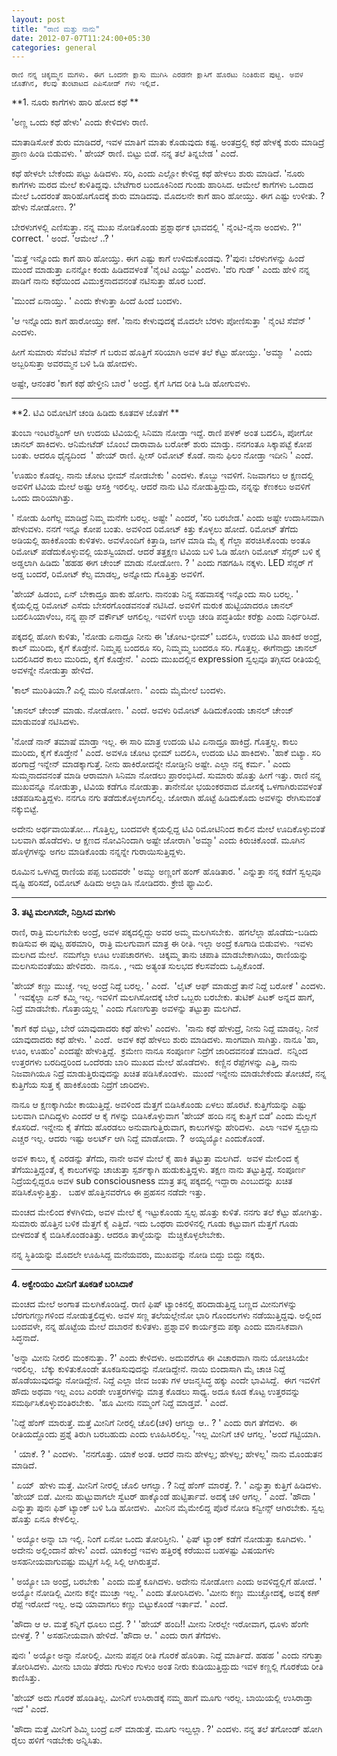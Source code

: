 ```yaml
--- 
layout: post 
title: "ರಾಣಿ ಮತ್ತು ನಾನು" 
date: 2012-07-07T11:24:00+05:30 
categories: general
---
```



`ರಾಣಿ ನನ್ನ ಚಿಕ್ಕಮ್ಮನ ಮಗಳು. ಈಗ ಒಂದನೇ ಕ್ಲಾಸು ಮುಗಿಸಿ ಎರಡನೇ ಕ್ಲಾಸಿಗೆ ಹೊರಟು
ನಿಂತಿರುವ ಪುಟ್ಟಿ. ಅವಳ ಜೊತೆಗಿನ, ಕೆಲವು ತುಂಟಾಟದ ಎಪಿಸೋಡ್ ಗಳು ಇಲ್ಲಿವೆ.`

**1. ನೂರು ಕಾಗೆಗಳು ಹಾರಿ ಹೋದ ಕಥೆ **

'ಅಣ್ಣ ಒಂದು ಕಥೆ ಹೇಳು' ಎಂದು ಕೇಳಿದಳು ರಾಣಿ.

ಮಾತಾಡಿಸೋಕೆ ಶುರು ಮಾಡಿದರೆ, ಇವಳ ಮಾತಿಗೆ ಮಾತು ಕೊಡುವುದು ಕಷ್ಟ. ಅಂತದ್ರಲ್ಲಿ ಕಥೆ
ಹೇಳಕ್ಕೆ ಶುರು ಮಾಡಿದ್ರೆ ಪ್ರಾಣ ಹಿಂಡಿ ಬಿಡುವಳು. ' ಹೇಯ್ ರಾಣಿ. ಬಿಟ್ಟು ಬಿಡೆ.
ನನ್ನ ತಲೆ ತಿನ್ನಬೇಡ ' ಎಂದೆ. 
<!--more-->
ಕಥೆ ಹೇಳಲೇ ಬೇಕೆಂದು ಪಟ್ಟು ಹಿಡಿದಳು. ಸರಿ, ಎಂದು ಎಲ್ಲೋ ಕೇಳಿದ್ದ ಕಥೆ ಹೇಳಲು ಶುರು
ಮಾಡಿದೆ. 'ನೂರು ಕಾಗೆಗಳು ಮರದ ಮೇಲೆ ಕುಳಿತಿದ್ದವು. ಬೇಟೆಗಾರ ಬಂದೂಕಿನಿಂದ ಗುಂಡು
ಹಾರಿಸಿದ. ಆಮೇಲೆ ಕಾಗೆಗಳು ಒಂದಾದ ಮೇಲೆ ಒಂದರಂತೆ ಹಾರಿಹೊಗೊದಕ್ಕೆ ಶುರು ಮಾಡಿದವು.
ಮೊದಲನೇ ಕಾಗೆ ಹಾರಿ ಹೋಯ್ತು. ಈಗ ಎಷ್ಟು ಉಳೀತು. ? ಹೇಳು ನೋಡೋಣ. ?'

ಬೇರಳುಗಳಲ್ಲಿ ಎಣಿಸುತ್ತಾ. ನನ್ನ ಮುಖ ನೋಡಿಕೊಂಡು ಪ್ರಶ್ನಾರ್ಥಕ ಭಾವದಲ್ಲಿ '
ನೈಂಟಿ-ನೈನಾ ಅಂದಳು. ?'' correct. ' ಅಂದೆ. 'ಆಮೇಲೆ ..? '

'ಮತ್ತೆ ಇನ್ನೊಂದು ಕಾಗೆ ಹಾರಿ ಹೋಯ್ತು. ಈಗ ಎಷ್ಟು ಕಾಗೆ ಉಳಿದುಕೊಂಡವು. ?'ಪುನಃ
ಬೆರಳುಗಳನ್ನು ಹಿಂದೆ ಮುಂದೆ ಮಾಡುತ್ತಾ ಏನನ್ನೋ ಕಂಡು ಹಿಡಿದವಳಂತೆ 'ನೈಂಟಿ ಎಯ್ಟು'
ಎಂದಳು. 'ವೆರಿ ಗುಡ್ ' ಎಂದು ಹೇಳಿ ನನ್ನ ಪಾಡಿಗೆ ನಾನು ಕಥೆಯಿಂದ ವಿಮುಕ್ತನಾದವನಂತೆ
ನಟಿಸುತ್ತಾ ಹೊರ ಬಂದೆ. 

'ಮುಂದೆ ಏನಾಯ್ತು. ' ಎಂದು ಕೇಳುತ್ತಾ ಹಿಂದೆ ಹಿಂದೆ ಬಂದಳು. 

'ಆ ಇನ್ನೊಂದು ಕಾಗೆ ಹಾರೋಯ್ತು ಕಣೆ. 'ನಾನು ಕೇಳುವುದಕ್ಕೆ ಮೊದಲೇ ಬೆರಳು ಪೋಣಿಸುತ್ತಾ
' ನೈಂಟಿ ಸೆವೆನ್ ' ಎಂದಳು. 

ಹೀಗೆ ಸುಮಾರು ಸೆವೆಂಟಿ ಸೆವೆನ್ ಗೆ ಬರುವ ಹೊತ್ತಿಗೆ ಸರಿಯಾಗಿ ಅವಳ ತಲೆ ಕೆಟ್ಟು
ಹೋಯ್ತು. 'ಅಮ್ಮಾ  ' ಎಂದು ಅಬ್ಬರಿಸುತ್ತಾ ಅವರಮ್ಮನ ಬಳಿ ಓಡಿ ಹೋದಳು.  

ಅಷ್ಟೇ, ಆನಂತರ 'ಕಾಗೆ ಕಥೆ ಹೇಳ್ತೀನಿ ಬಾರೆ ' ಅಂದ್ರೆ. ಕೈಗೆ ಸಿಗದ ರೀತಿ ಓಡಿ
ಹೋಗುವಳು.  

---

**2. ಟಿವಿ ರಿಮೋಟಿಗೆ ಚಂಡಿ ಹಿಡಿದು ಕೂತವಳ ಜೊತೆಗೆ **

ತುಂಬಾ ಇಂಟರೆಸ್ಟಿಂಗ್ ಆಗಿ ಉದಯ ಟಿವಿಯಲ್ಲಿ ಸಿನಿಮಾ ನೋಡ್ತಾ ಇದ್ದೆ. ರಾಣಿ ಪಳಕ್ ಅಂತ
ಬದಲಿಸಿ, ಪೋಗೋ ಚಾನಲ್ ಹಾಕಿದಳು. ಆನಿಮೇಟೆಡ್ ಬೊಂಬೆ ದಾರಾವಾಹಿ ಬರೋಕ್ ಶುರು ಮಾಡ್ತು.
ನನಗಂತೂ ಸಿಕ್ಕಾಪಟ್ಟೆ ಕೋಪ ಬಂತು. ಆದರೂ ಧೈನ್ಯದಿಂದ  ' ಹೇಯ್ ರಾಣಿ. ಪ್ಲೀಸ್ ರಿಮೋಟ್
ಕೊಡೆ. ನಾನು ಫಿಲಂ ನೋಡ್ತಾ ಇದೀನಿ ' ಎಂದೆ. 

'ಊಹುಂ ಕೊಡಲ್ಲ. ನಾನು ಚೋಟ ಭೀಮ್ ನೋಡಬೇಕು ' ಎಂದಳು. ಕೊಬ್ಬು ಇವಳಿಗೆ. ನಿಜವಾಗಲು ಆ
ಕ್ಷಣದಲ್ಲಿ ಅವಳಿಗೆ ಟಿವಿಯ ಮೇಲೆ ಅಷ್ಟು ಆಸಕ್ತಿ ಇರಲಿಲ್ಲ. ಆದರೆ ನಾನು ಟಿವಿ
ನೋಡುತ್ತಿದ್ದುದು, ನನ್ನನ್ನು ಕೆಣಕಲು ಅವಳಿಗೆ ಒಂದು ದಾರಿಯಾಗಿತ್ತು. 

' ನೋಡು ಹಿಂಗೆಲ್ಲ ಮಾಡಿದ್ರೆ ನಿಮ್ಮ ಮನೆಗೇ ಬರಲ್ಲ. ಅಷ್ಟೇ ' ಎಂದರೆ, 'ಸರಿ ಬರಬೇಡ.'
ಎಂದು ಅಷ್ಟೇ ಉದಾಸಿನವಾಗಿ ಹೇಳುವಳು. ನನಗೆ ಇನ್ನೂ ಕೋಪ ಬಂತು. ಅವಳಿಂದ ರಿಮೋಟ್ ಕಿತ್ತು
ಕೊಳ್ಳಲು ಹೋದೆ. ರಿಮೋಟ್ ತೆಗೆದು ಅಡಿಯಲ್ಲಿ ಹಾಕಿಕೊಂಡು ಕುಳಿತಳು. ಅವಳೊಂದಿಗೆ
ಕಿತ್ತಾಡಿ, ಜಗಳ ಮಾಡಿ ಮೈ ಕೈ ಗೆಲ್ಲಾ ಪರಚಿಸಿಕೊಂಡು ಅಂತೂ ರಿಮೋಟ್ ಪಡೆದುಕೊಳ್ಳುವಲ್ಲಿ
ಯಶಸ್ವಿಯಾದೆ. ಆದರೆ ತತ್ತಕ್ಷಣ ಟಿವಿಯ ಬಳಿ ಓಡಿ ಹೋಗಿ ರಿಮೋಟ್ ಸೆನ್ಸರ್ ಬಳಿ ಕೈ
ಅಡ್ಡಲಾಗಿ ಹಿಡಿದು 'ಹಹಹ ಈಗ ಚೇಂಜ್ ಮಾಡು ನೋಡೋಣ. ? ' ಎಂದು ಗಹಗಹಿಸಿ ನಕ್ಕಳು. LED
ಸೆನ್ಸರ್ ಗೆ ಅಡ್ಡ ಬಂದರೆ, ರಿಮೋಟ್ ಕೆಲ್ಸ ಮಾಡಲ್ಲ, ಅನ್ನೋದು ಗೊತ್ತಿತ್ತು ಅವಳಿಗೆ. 

'ಹೇಯ್ ಹಿಡಂಬಿ, ಏನ್ ಬೇಕಾದ್ರೂ ಹಾಕು ಹೋಗು. ನಾನಂತು ನಿನ್ನ ಸಹವಾಸಕ್ಕೆ ಇನ್ನೊಂದು
ಸಾರಿ ಬರಲ್ಲ. ' ಕೈಯಲ್ಲಿದ್ದ ರಿಮೋಟ್ ಎಸೆದು ಬೇಸರಗೊಂಡವನಂತೆ ನಟಿಸಿದೆ. ಅವಳಿಗೆ ಮರುಕ
ಹುಟ್ಟಿಯಾದರೂ ಚಾನಲ್ ಬದಲಿಸಿಯಾಳೆಂಬ, ನನ್ನ ಪ್ಲಾನ್ ವರ್ಕೌಟ್ ಆಗಲಿಲ್ಲ. ಇವಳಿಗೆ
ಉಲ್ಟಾ ಚಂಡಿ ಪದ್ಧತಿಯೇ ಕರೆಕ್ಟು ಎಂದು ನಿರ್ಧರಿಸಿದೆ.

ಪಕ್ಕದಲ್ಲಿ ಹೋಗಿ ಕುಳಿತು, 'ನೋಡು ಏನಾದ್ರೂ ನೀನು ಈ 'ಚೋಟ-ಭೀಮ್' ಬದಲಿಸಿ, ಉದಯ ಟಿವಿ
ಹಾಕಿದೆ ಅಂದ್ರೆ, ಕಾಲ್ ಮುರಿದು, ಕೈಗೆ ಕೊಡ್ತೇನೆ. ನಿಮ್ಮಪ್ಪ ಬಂದರೂ ಸರಿ, ನಿಮ್ಮಮ್ಮ
ಬಂದರೂ ಸರಿ. ಗೊತ್ತಲ್ಲ. ಈಗೆನಾದ್ರು ಚಾನಲ್ ಬದಲಿಸಿದರೆ ಕಾಲು ಮುರಿದು, ಕೈಗೆ
ಕೊಡ್ತೇನೆ. ' ಎಂದು ಮುಖದಲ್ಲಿನ expression ಸ್ವಲ್ಪವೂ ತಗ್ಗಿಸದ ರೀತಿಯಲ್ಲಿ ಅವಳನ್ನೇ
ನೋಡುತ್ತಾ ಹೇಳಿದೆ. 

'ಕಾಲ್ ಮುರಿತಿಯಾ.? ಎಲ್ಲಿ ಮುರಿ ನೋಡೋಣ. ' ಎಂದು ಮೈಮೇಲೆ ಬಂದಳು. 

'ಚಾನಲ್ ಚೇಂಜ್ ಮಾಡು. ನೋಡೋಣ. ' ಎಂದೆ. ಅವಳು ರಿಮೋಟ್ ಹಿಡಿದುಕೊಂಡು ಚಾನಲ್ ಚೇಂಜ್
ಮಾಡುವಂತೆ ನಟಿಸಿದಳು. 

'ನೋಡೆ ನಾನ್ ತಮಾಷೆ ಮಾಡ್ತಾ ಇಲ್ಲ. ಈ ಸಾರಿ ಮಾತ್ರ ಉದಯ ಟಿವಿ ಏನಾದ್ರೂ ಹಾಕಿದ್ರೆ.
ಗೊತ್ತಲ್ಲ. ಕಾಲು ಮುರಿದು, ಕೈಗೆ ಕೊಡ್ತೇನೆ ' ಎಂದೆ. ಅವಳೂ ಚೋಟ ಭೀಮ್ ಬದಲಿಸಿ, ಉದಯ
ಟಿವಿ ಹಾಕಿದಳು. 'ಹಾಕೆ ಬಿಟ್ಯಾ. ಸರಿ ಹಂಗಾದ್ರೆ ಇನ್ನೇನ್ ಮಾಡಕ್ಕಾಗುತ್ತೆ. ನೀನು
ಹಾಕಿರೋದನ್ನೇ ನೋಡ್ತೀನಿ ಅಷ್ಟೇ. ಎಲ್ಲಾ ನನ್ನ ಕರ್ಮ. ' ಎಂದು ಸುಮ್ಮನಾದವನಂತೆ ಮಾಡಿ
ಆರಾಮಾಗಿ ಸಿನಿಮಾ ನೋಡಲು ಪ್ರಾರಂಭಿಸಿದೆ. ಸುಮಾರು ಹೊತ್ತು ಹೀಗೆ ಇತ್ತು. ರಾಣಿ ನನ್ನ
ಮುಖವನ್ನೂ ನೋಡುತ್ತಾ, ಟಿವಿಯ ಕಡೆಗೂ ನೋಡುತ್ತಾ. ತಾನೇನೋ ಭಯಂಕರವಾದ ಮೋಸಕ್ಕೆ
ಒಳಗಾಗಿರುವವಳಂತೆ ಚಡಪಡಿಸುತ್ತಿದ್ದಳು. ನನಗೂ ನಗು ತಡೆದುಕೊಳ್ಳಲಾಗಲಿಲ್ಲ. ಜೋರಾಗಿ
ಹೊಟ್ಟೆ ಹಿಡಿದುಕೊದು ಅವಳನ್ನು ರೇಗಿಸುವಂತೆ ನಕ್ಕುಬಿಟ್ಟೆ. 

ಅದೇನು ಅರ್ಥವಾಯಿತೋ... ಗೊತ್ತಿಲ್ಲ, ಬಂದವಳೇ ಕೈಯಲ್ಲಿದ್ದ ಟಿವಿ ರಿಮೋಟಿನಿಂದ ಕಾಲಿನ
ಮೇಲೆ ಊದಿಕೊಳ್ಳುವಂತೆ ಬಲವಾಗಿ ಹೊಡೆದಳು. ಆ ಕ್ಷಣದ ನೋವಿನಿಂದಾಗಿ ಅಷ್ಟೇ ಜೋರಾಗಿ
'ಅಮ್ಮಾ' ಎಂದು ಕಿರುಚಿಕೊಂಡೆ. ಮೂಗಿನ ಹೊಳ್ಳೆಗಳನ್ನು ಅಗಲ ಮಾಡಿಕೊಂಡು ನನ್ನನ್ನೇ
ಗುರಾಯಿಸುತ್ತಿದ್ದಳು. 

ರೂಮಿನ ಒಳಗಿದ್ದ ರಾಣಿಯ ಪಪ್ಪ ಬಂದವರೇ ' ಅಮ್ಮು ಅಣ್ಣಂಗೆ ಹಂಗ್ ಹೊಡಿತಾರ. '
ಎನ್ನುತ್ತಾ ನನ್ನ ಕಡೆಗೆ ಸ್ವಲ್ಪವೂ ದೃಷ್ಟಿ ಹರಿಸದೆ, ರಿಮೋಟ್ ಹಿಡಿದು ಅಲ್ಲಾಡಿಸಿ
ನೋಡಿದರು. ಕ್ರೇಜಿ ಫ್ಯಾಮಿಲಿ.              

---

**3. ತಟ್ಟಿ ಮಲಗಿಸದೇ, ನಿದ್ರಿಸಿದ ಮಗಳು**

ರಾಣಿ, ರಾತ್ರಿ ಮಲಗಬೇಕು ಅಂದ್ರೆ, ಅವಳ ಪಕ್ಕದಲ್ಲಿದ್ದು ಅವರ ಅಮ್ಮ ಮಲಗಿಸಬೇಕು.
 ಹಗಲೆಲ್ಲಾ ಹೊಡೆದು-ಬಡಿದು ಕಾಡಿಸುವ ಈ ಪುಟ್ಟ ಹಠಮಾರಿ,  ರಾತ್ರಿ ಮಲಗುವಾಗ ಮಾತ್ರ ಈ
ರೀತಿ. ಇಲ್ಲಾ ಅಂದ್ರೆ ಕೂಗಾಡಿ ಬಿಡುವಳು.  ಇವಳು ಮಲಗಿದ ಮೇಲೆ.  ನಮಗೆಲ್ಲಾ ಊಟ
ಉಪಚಾರಗಳು.  ಚಿಕ್ಕಮ್ಮ ತಾನು ಚಪಾತಿ ಮಾಡಬೇಕಾಗಿಯು, ರಾಣಿಯನ್ನು ಮಲಗಿಸುವಂತೆಯು
ಹೇಳಿದರು.  ನಾನೂ. , ಇದು ಅತ್ಯಂತ ಸುಲಭದ ಕೆಲಸವೆಂದು ಒಪ್ಪಿಕೊಂಡೆ.  

'ಹೇಯ್ ಕಣ್ಣು ಮುಚ್ಚೆ. ಇಲ್ಲ ಅಂದ್ರೆ ನಿದ್ದೆ ಬರಲ್ಲ. ' ಎಂದೆ.  'ಲೈಟ್ ಆಫ್
ಮಾಡುದ್ರೆ ತಾನೆ ನಿದ್ದೆ ಬರೋಕೆ ' ಎಂದಳು.  ' ಇವಕ್ಕೆಲ್ಲಾ ಏನ್ ಕಮ್ಮಿ ಇಲ್ಲ. ಇವಳಿಗೆ
ಮಲಗಿಸೋದಕ್ಕೆ ಬೇರೆ ಒಬ್ಬರು ಬರಬೇಕು. ತುಟಿಕ್ ಪಿಟಕ್ ಅನ್ನದ ಹಾಗೆ, ನಿದ್ರೆ ಮಾಡಬೇಕು.
ಗೊತ್ತಾಯ್ತಲ್ಲ ' ಎಂದು ಗೊಣಗುತ್ತಾ ಅವಳನ್ನು ತಟ್ಟುತ್ತಾ ಮಲಗಿದೆ.  

'ಕಾಗೆ ಕಥೆ ಬಿಟ್ಟು, ಬೇರೆ ಯಾವುದಾದರು ಕಥೆ ಹೇಳು' ಎಂದಳು.  'ನಾನು ಕಥೆ ಹೇಳುದ್ರೆ,
ನೀನು ನಿದ್ದೆ ಮಾಡಲ್ಲ. ನೀನೆ ಯಾವುದಾದರು ಕಥೆ ಹೇಳು. ' ಎಂದೆ.  ಅವಳ ಕಥೆ ಹೇಳಲು ಶುರು
ಮಾಡಿದಳು. ಸಾಂಗವಾಗಿ ಸಾಗಿತ್ತು. ನಾನೂ 'ಹಾ, ಊಂ, ಊಹುಂ' ಎಂದಷ್ಟೇ ಹೇಳುತ್ತಿದ್ದೆ.
 ಕ್ರಮೇಣ ನಾನೂ ಸಂಪೂರ್ಣ ನಿದ್ರೆಗೆ ಜಾರಿದವನಂತೆ ಮಾಡಿದೆ.  ನನ್ನಿಂದ ಉತ್ತರಗಳು
ಬರದಿದ್ದರಿಂದ ಒಂದೆರಡು ಬಾರಿ ಮುಖದ ಮೇಲೆ ಹೊಡೆದಳು.  ಕಣ್ಣಿನ ರೆಪ್ಪೆಗಳನ್ನು ಎತ್ತಿ,
ನಾನು ನಿಜವಾಗಿಯೂ ನಿದ್ರೆ ಮಾಡುತ್ತಿರುವುದನ್ನು ಖಚಿತ ಪಡಿಸಿಕೊಂಡಳು.  ಮುಂದೆ ಇನ್ನೇನು
ಮಾಡಬೇಕೆಂದು ತೋಚದೆ, ನನ್ನ ಕುತ್ತಿಗೆಯ ಸುತ್ತ ಕೈ ಹಾಕಿಕೊಂಡು ನಿದ್ರೆಗೆ ಜಾರಿದಳು.  

ನಾನೂ ಆ ಕ್ಷಣಕ್ಕಾಗಿಯೇ ಕಾಯುತ್ತಿದ್ದೆ. ಅವಳಿಂದ ಮೆತ್ತಗೆ ಬಿಡಿಸಿಕೊಂಡು ಏಳಲು ಹೊರಟೆ.
ಕುತ್ತಿಗೆಯನ್ನು ಎಷ್ಟು ಬಲವಾಗಿ ಬಿಗಿದಿದ್ದಳು ಎಂದರೆ ಆ ಕೈ ಗಳನ್ನು ಬಿಡಿಸಿಕೊಳ್ಳುವಾಗ
'ಹೇಯ್ ಹಂದಿ ನನ್ನ ಕುತ್ತಿಗೆ ಬಿಡೆ' ಎಂದು ಮೆಲ್ಲಗೆ ಕೊಸರಿದೆ. ಇನ್ನೇನು ಕೈ ತೆಗೆದು
ಹೊರಡಲು ಅನುವಾಗುತ್ತಿರುವಾಗ, ಕಾಲುಗಳನ್ನು ಹೇರಿದಳು.  ಎಲಾ ಇವಳ ಸ್ವಲ್ಪಾನು ಎಚ್ಚರ
ಇಲ್ಲ. ಆದರು ಇಷ್ಟು ಅಲರ್ಟ್ ಆಗಿ ನಿದ್ದೆ ಮಾಡೋದಾ. ?  ಅಯ್ಯಯ್ಯೋ ಎಂದುಕೊಂಡೆ.  

ಅವಳ ಕಾಲು, ಕೈ ಎರಡನ್ನು ತೆಗೆದು, ನಾನೇ ಅವಳ ಮೇಲೆ ಕೈ ಹಾಕಿ ತಟ್ಟುತ್ತಾ ಮಲಗಿದೆ.
 ಅವಳ ಮೇಲಿಂದ ಕೈ ತೆಗೆಯುತ್ತಿದ್ದಂತೆ, ಕೈ ಕಾಲುಗಳನ್ನು ಚಾಚುತ್ತಾ ಸ್ಪರ್ಶಕ್ಕಾಗಿ
ಹುಡುಕುತ್ತಿದ್ದಳು. ತಕ್ಷಣ ನಾನು ತಟ್ಟುತ್ತಿದ್ದೆ. ಸಂಪೂರ್ಣ ನಿದ್ರೆಯಲ್ಲಿದ್ದರೂ ಅವಳ
sub consciousness ಮಾತ್ರ ತನ್ನ ಪಕ್ಕದಲ್ಲಿ ಇದ್ದಾರಾ ಎಂಬುದನ್ನು ಖಚಿತ
ಪಡಿಸಿಕೊಳ್ಳುತ್ತಿತ್ತು.   ಬಹಳ ಹೊತ್ತಿನವರೆಗೂ ಈ ಪ್ರಹಸನ ನಡೆದೇ ಇತ್ತು. 

ಮಂಚದ ಮೇಲಿಂದ ಕೆಳಗಿಳಿದು, ಅವಳ ಮೇಲೆ ಕೈ ಇಟ್ಟುಕೊಂಡು ಸ್ವಲ್ಪ ಹೊತ್ತು ಕುಳಿತೆ. ನನಗು
ತಲೆ ಕೆಟ್ಟು ಹೋಗಿತ್ತು. ಸುಮಾರು ಹೊತ್ತಿನ ಬಳಿಕ ಮೆತ್ತಗೆ ಕೈ ಎತ್ತಿದೆ. ಇದು ಒಂಥರಾ
ಮರಳಿನಲ್ಲಿ ಗೂಡು ಕಟ್ಟುವಾಗ ಮೆತ್ತಗೆ ಗೂಡು ಬೀಳದಂತೆ ಕೈ ಬಿಡಿಸಿಕೊಂಡಂತಿತ್ತು. ಆದರೂ
ತಾಳ್ಮೆಯನ್ನು  ಮೆಚ್ಚಿಕೊಳ್ಳಲೇಬೇಕು. 

ನನ್ನ ಸ್ಥಿತಿಯನ್ನು ಮೊದಲೇ ಊಹಿಸಿದ್ದ ಮನೆಯವರು, ಮುಖವನ್ನು ನೋಡಿ ಬಿದ್ದು ಬಿದ್ದು
ನಕ್ಕರು.                

---

**4. ಅಕ್ವೇರಿಯಂ ಮೀನಿಗೆ ತೂಕಡಿಕೆ ಬರಿಸಿದಾಕೆ**

ಮಂಚದ ಮೇಲೆ ಅಂಗಾತ ಮಲಗಿಕೊಂಡಿದ್ದೆ. ರಾಣಿ ಫಿಷ್ ಟ್ಯಾಂಕಿನಲ್ಲಿ ಹರಿದಾಡುತ್ತಿದ್ದ
ಬಣ್ಣದ ಮೀನುಗಳನ್ನು ಬೆರಗುಗಣ್ಣುಗಳಿಂದ ನೋಡುತ್ತಲಿದ್ದಳು. ಅವಳ ಸಣ್ಣ ತಲೆಯಲ್ಲೇನೋ
ಭಾರಿ ಗೊಂದಲಗಳು ನಡೆಯುತ್ತಿದ್ದವು. ಅಲ್ಲಿಂದ ಬಂದವಳೇ, ನನ್ನ ಹೊಟ್ಟೆಯ ಮೇಲೆ ದಬಾರನೆ
ಕುಳಿತಳು. ಪ್ರಶ್ನಾವಳಿ ಕಾರ್ಯಕ್ರಮ ಪಕ್ಕಾ ಎಂದು ಮಾನಸಿಕವಾಗಿ ಸಿದ್ಧನಾದೆ.  

'ಅನ್ನಾ ಮೀನು ನೀರಲಿ ಮಂಕನುತ್ತಾ. ?' ಎಂದು ಕೇಳಿದಳು. ಅದುವರೆಗೂ ಈ ವಿಚಾರವಾಗಿ ನಾನು
ಯೋಚಿಸಿಯೇ ಇರಲಿಲ್ಲ.  ಬೆಕ್ಕು ಕುಳಿತುಕೊಂಡೇ ತೂಕಡಿಸುವುದನ್ನು ನೋಡಿದ್ದೇನೆ. ನಾಯಿ
ಬಿಂದಾಸಾಗಿ ಮೈ ಚಾಚಿ ನಿದ್ದೆ ಹೊಡೆಯುವುದನ್ನು ನೋಡಿದ್ದೇನೆ. ನಿದ್ದೆ ಎಲ್ಲಾ ಜೀವ ಜಂತು
ಗಳ ಆಜನ್ಮಸಿದ್ಧ ಹಕ್ಕು ಎಂದೇ ಭಾವಿಸಿದ್ದೆ.  ಈಗ ಇವಳಿಗೆ ಹೌದು ಅಥವಾ ಇಲ್ಲ ಎಂಬ ಎರಡೇ
ಉತ್ತರಗಳನ್ನು ಮಾತ್ರ ಕೊಡಲು ಸಾಧ್ಯ. ಅದೂ ಕೂಡ ಕೊಟ್ಟ ಉತ್ತರವನ್ನು
ಸಮರ್ಥಿಸಿಕೊಳ್ಳುವಂತಿರಬೇಕು.  'ಹೂ ಮೀನು ನಮ್ಮಂಗೆ ನಿದ್ದೆ ಮಾಡ್ತವೆ. ' ಎಂದೆ. 

'ನಿದ್ದೆ ಹೆಂಗ್ ಮಾರುತ್ತೆ. ಮತ್ತೆ ಮೀನಿಗೆ ನೀರಲ್ಲಿ ಚೊಲಿ(ಚಳಿ) ಆಗಲ್ವಾ ಆ.. ? '
ಎಂದು ರಾಗ ತೆಗೆದಳು.  ಈ ರೀತಿಯದ್ದೊಂದು ಪ್ರಶ್ನೆ ತಿರುಗಿ ಬರಬಹುದು ಎಂದು
ಊಹಿಸಿರಲಿಲ್ಲ. 'ಇಲ್ಲ ಮೀನಿಗೆ ಚಳಿ ಆಗಲ್ಲ. 'ಅಂದೆ ಗಟ್ಟಿಯಾಗಿ.

 ' ಯಾಕೆ. ? ' ಎಂದಳು.  'ನನಗೊತ್ತು. ಯಾಕೆ ಅಂತ. ಆದರೆ ನಾನು ಹೇಳಲ್ಲ; ಹೇಳಲ್ಲ;
ಹೇಳಲ್ಲ' ನಾನು ಮೊಂಡುತನ ಮಾಡಿದೆ. 

' ಏಯ್  ಹೇಳು ಮತ್ತೆ. ಮೀನಿಗೆ ನೀರಲ್ಲಿ ಚೊಲಿ ಆಗಲ್ವಾ. ? ನಿದ್ದೆ ಹೆಂಗ್ ಮಾರತ್ತೆ.
?. ' ಎನ್ನುತ್ತಾ ಕುತ್ತಿಗೆ ಹಿಡಿದಳು. 'ಹೇಯ್ ಬಿಡೆ. ಮೀನು ಹುಟ್ಟುವಾಗಲೇ ಸ್ವೆಟರ್
ಹಾಕ್ಕೊಂಡೆ ಹುಟ್ಟಿರ್ತಾವೆ. ಅದಕ್ಕೆ ಚಳಿ ಆಗಲ್ಲ. ' ಎಂದೆ. 'ಹೌದಾ ' ಎನ್ನುತ್ತಾ ಪುನಃ
ಫಿಶ್ ಟ್ಯಾಂಕ್ ಬಳಿ ಓಡಿ ಹೋದಳು.  ಮೀನಿನ ಮೈಮೇಲಿದ್ದ ಪೊರೆ ನೋಡಿ ಕನ್ವೀನ್ಸ್
ಆಗಿರಬೇಕು. ಸ್ವಲ್ಪ ಹೊತ್ತು ಏನೂ ಕೇಳಲಿಲ್ಲ. 

' ಅಯ್ಯೋ ಅನ್ನಾ ಬಾ ಇಲ್ಲಿ. ನಿಂಗೆ ಏನೋ ಒಂದು ತೋರಿಸ್ತೀನಿ. ' ಫಿಷ್ ಟ್ಯಾಂಕ್ ಕಡೆಗೆ
ನೋಡುತ್ತಾ ಕೂಗಿದಳು. ' ಅದೇನು ಅಲ್ಲಿಂದಾನೆ ಹೇಳು' ಎಂದೆ. ಯಾಕಂದ್ರೆ ಇವಳು
ಹತ್ತಿರಕ್ಕೆ ಕರೆಯುವ ಬಹಳಷ್ಟು ವಿಷಯಗಳು ಅಸಹನೀಯವಾಗುವಷ್ಟು ಮಟ್ಟಿಗೆ ಸಿಲ್ಲಿ ಸಿಲ್ಲಿ
ಆಗಿರುತ್ತವೆ. 

' ಅಯ್ಯೋ ಬಾ ಅಂದ್ರೆ, ಬರಬೇಕು ' ಎಂದು ಮತ್ತೆ ಕೂಗಿದಳು. ಅದೇನು ನೋಡೋಣ ಎಂದು
ಅವಳಿದ್ದಲ್ಲಿಗೆ ಹೋದೆ. ' ಅಯ್ಯೋ ನೋಡಿಲ್ಲಿ ಮೀನು ಕನ್ನೇ ಮುಚ್ತಾ ಇಲ್ಲ. ' ಎಂದು
ತೋರಿಸಿದಳು. 'ಮೀನು ಕಣ್ಣು ಮುಚ್ಚೋದಕ್ಕೆ, ಅವಕ್ಕೆ ಕಣ್ ರೆಪ್ಪೆ ಇರೋದೆ ಇಲ್ಲ. ಅವು
ಯಾವಾಗಲು ಕಣ್ಣು ಬಿಟ್ಟುಕೊಂಡೆ ಇರ್ತಾವೆ. ' ಎಂದೆ. 

'ಹೌದಾ ಆ ಆ. ಮತ್ತೆ ಕನ್ನಿಗೆ ಧೂಲು ಬಿದ್ರೆ. ? ' 'ಹೇಯ್ ಹಂದಿ!! ಮೀನು ನೀರಲ್ಲೇ
ಇರೋವಾಗ, ಧೂಳು ಹೆಂಗೇ ಬೀಳತ್ತೆ. ? ' ಅಸಹನೀಯವಾಗಿ ಹೇಳಿದೆ. 'ಹೌದಾ ಆ. ' ಎಂದು ರಾಗ
ತೆಗೆದಳು. 

ಪುನಃ ' ಅಯ್ಯೋ ಅನ್ನಾ ನೋರಿಲ್ಲಿ. ಮೀನು ಪಪ್ಪನ ರೀತಿ ಗೊರಕೆ ಹೊರಿತಾ. ನಿದ್ದೆ
ಮಾರ್ತಿದೆ. ಹಹಹ ' ಎಂದು ನಗುತ್ತಾ ತೋರಿಸಿದಳು. ಮೀನು ಬಾಯಿ ತೆರೆದು ಗುಳುಂ ಗುಳುಂ ಅಂತ
ನೀರು ಕುಡಿಯುತ್ತಿದ್ದುದು ಇವಳ ಕಣ್ಣಲ್ಲಿ ಗೊರಕೆಯ ರೀತಿ ಕಾಣಿಸಿತ್ತು. 

'ಹೇಯ್ ಅದು ಗೊರಕೆ ಹೊಡಿತಿಲ್ಲ. ಮೀನಿಗೆ ಉಸಿರಾಡಕ್ಕೆ ನಮ್ಮ ಹಾಗೆ ಮೂಗು ಇರಲ್ಲ.
ಬಾಯಿಯಲ್ಲಿ ಉಸಿರಾಡ್ತಾ ಇದೆ ' ಎಂದೆ. 

'ಹೌದಾ ಮತ್ತೆ ಮೀನಿಗೆ ಶಿಮ್ಮಿ ಬಂದ್ರೆ ಏನ್ ಮಾಡುತ್ತೆ. ಮೂಗು ಇಲ್ವಲ್ಲಾ. ?' ಎಂದಳು.
ನನ್ನ ತಲೆ ತಗೋಂಡ್ ಹೋಗಿ ರೈಲು ಹಳಿಗೆ ಇಡಬೇಕು ಅನ್ನಿಸಿತು. 